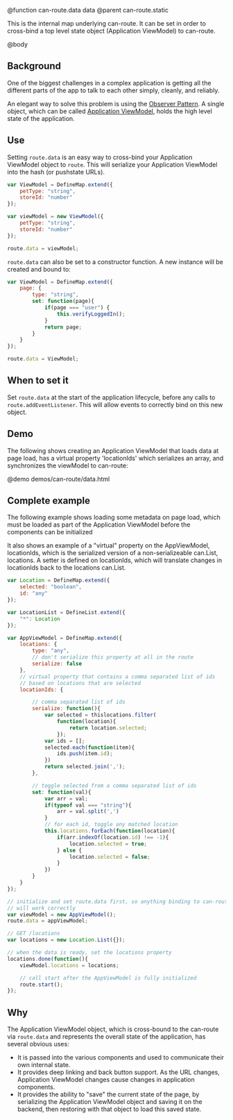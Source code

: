 @function can-route.data data
@parent can-route.static

This is the internal map underlying can-route. It can be set in order to cross-bind a top level state object (Application ViewModel) to can-route.

@body

## Background

One of the biggest challenges in a complex application is getting all the different parts of the app to talk to each other simply, cleanly, and reliably.

An elegant way to solve this problem is using the [Observer Pattern](http://en.wikipedia.org/wiki/Observer_pattern). A single object, which can be called [Application ViewModel](https://www.youtube.com/watch?v=LrzK4exG5Ss), holds the high level state of the application.

## Use

Setting `route.data` is an easy way to cross-bind your Application ViewModel object to `route`. This will serialize your Application ViewModel into the hash (or pushstate URLs).

```js
var ViewModel = DefineMap.extend({
	petType: "string",
	storeId: "number"
});

var viewModel = new ViewModel({
	petType: "string",
	storeId: "number"
});

route.data = viewModel;
```

`route.data` can also be set to a constructor function. A new instance will be created and bound to:

```js
var ViewModel = DefineMap.extend({
    page: {
        type: "string",
        set: function(page){
            if(page === "user") {
                this.verifyLoggedIn();
            }
            return page;
        }
    }
});

route.data = ViewModel;
```

## When to set it

Set `route.data` at the  start of the application lifecycle, before any calls to `route.addEventListener`. This will allow events to correctly bind on this new object.

## Demo

The following shows creating an Application ViewModel that loads data at page load, has a virtual property 'locationIds' which serializes an array, and synchronizes the viewModel to can-route:

@demo demos/can-route/data.html

## Complete example

The following example shows loading some metadata on page load, which must be loaded as part of the Application ViewModel before the components can be initialized

It also shows an example of a "virtual" property on the AppViewModel, locationIds, which is the serialized version of a non-serializeable can.List, locations.  A setter is defined on locationIds, which will translate changes in locationIds back to the locations can.List.

```js
var Location = DefineMap.extend({
	selected: "boolean",
	id: "any"
});

var LocationList = DefineList.extend({
	"*": Location
});

var AppViewModel = DefineMap.extend({
	locations: {
		type: "any",
		// don't serialize this property at all in the route
		serialize: false
	},
	// virtual property that contains a comma separated list of ids
	// based on locations that are selected
	locationIds: {

		// comma separated list of ids
		serialize: function(){
			var selected = thislocations.filter(
				function(location){
					return location.selected;
				});
			var ids = [];
			selected.each(function(item){
				ids.push(item.id);
			})
			return selected.join(',');
		},

		// toggle selected from a comma separated list of ids
		set: function(val){
			var arr = val;
			if(typeof val === "string"){
				arr = val.split(',')
			}
			// for each id, toggle any matched location
			this.locations.forEach(function(location){
				if(arr.indexOf(location.id) !== -1){
					location.selected = true;
				} else {
					location.selected = false;
				}
			})
		}
	}
});

// initialize and set route.data first, so anything binding to can-route
// will work correctly
var viewModel = new AppViewModel();
route.data = appViewModel;

// GET /locations
var locations = new Location.List({});

// when the data is ready, set the locations property
locations.done(function(){
	viewModel.locations = locations;

	// call start after the AppViewModel is fully initialized
	route.start();
});
```

## Why

The Application ViewModel object, which is cross-bound to the can-route via `route.data` and represents the overall state of the application, has several obvious uses:

* It is passed into the various components and used to communicate their own internal state.
* It provides deep linking and back button support. As the URL changes, Application ViewModel changes cause changes in application components.
* It provides the ability to "save" the current state of the page, by serializing the Application ViewModel object and saving it on the backend, then restoring with that object to load this saved state.
